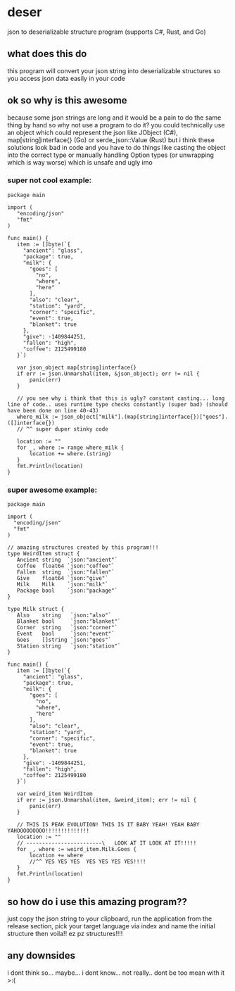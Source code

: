 # deser
json to deserializable structure program (supports C#, Rust, and Go)

## what does this do
this program will convert your json string into deserializable structures so you access json data easily in your code

## ok so why is this awesome
because some json strings are long and it would be a pain to do the same thing by hand so why not use a program to do it? you could technically use an object which could represent the json like JObject (C#), map[string]interface{} (Go) or serde_json::Value (Rust) but i think these solutions look bad in code and you have to do things like casting the object into the correct type or manually handling Option types (or unwrapping which is way worse) which is unsafe and ugly imo

### super not cool example:
 ```
package main

import (
	"encoding/json"
	"fmt"
)

func main() {
	item := []byte(`{
      "ancient": "glass",
      "package": true,
      "milk": {
        "goes": [
          "no",
          "where",
          "here"
        ],
        "also": "clear",
        "station": "yard",
        "corner": "specific",
        "event": true,
        "blanket": true
      },
      "give": -1409844251,
      "fallen": "high",
      "coffee": 2125499180
    }`)

	var json_object map[string]interface{}
	if err := json.Unmarshal(item, &json_object); err != nil {
		panic(err)
	}
    
    // you see why i think that this is ugly? constant casting... long line of code.. uses runtime type checks constantly (super bad) (should have been done on line 40-43)
	where_milk := json_object["milk"].(map[string]interface{})["goes"].([]interface{})
    // ^^ super duper stinky code

	location := ""
	for _, where := range where_milk {
		location += where.(string)
	}
	fmt.Println(location)
}
 ```
 
 ### super awesome example:
 ```
package main

import (
   "encoding/json"
   "fmt"
)

// amazing structures created by this program!!!
type WeirdItem struct {
	Ancient string  `json:"ancient"`
	Coffee  float64 `json:"coffee"`
	Fallen  string  `json:"fallen"`
	Give    float64 `json:"give"`
	Milk    Milk    `json:"milk"`
	Package bool    `json:"package"`
}

type Milk struct {
	Also    string   `json:"also"`
	Blanket bool     `json:"blanket"`
	Corner  string   `json:"corner"`
	Event   bool     `json:"event"`
	Goes    []string `json:"goes"`
	Station string   `json:"station"`
}

func main() {
    item := []byte(`{
      "ancient": "glass",
      "package": true,
      "milk": {
        "goes": [
          "no",
          "where",
          "here"
        ],
        "also": "clear",
        "station": "yard",
        "corner": "specific",
        "event": true,
        "blanket": true
      },
      "give": -1409844251,
      "fallen": "high",
      "coffee": 2125499180
    }`)

	var weird_item WeirdItem
	if err := json.Unmarshal(item, &weird_item); err != nil {
		panic(err)
	}
    
    // THIS IS PEAK EVOLUTION! THIS IS IT BABY YEAH! YEAH BABY YAHOOOOOOOOO!!!!!!!!!!!!!!
    location := ""
    // ------------------------\   LOOK AT IT LOOK AT IT!!!!!
    for _, where := weird_item.Milk.Goes {
        location += where
        //^^ YES YES YES  YES YES YES YES!!!!
    }
    fmt.Println(location)
}
```

## so how do i use this amazing program??
just copy the json string to your clipboard, run the application from the release section, pick your target language via index and name the initial structure then voila!! ez pz structures!!!!

## any downsides
i dont think so... maybe... i dont know... not really.. dont be too mean with it >:(
